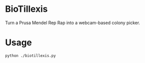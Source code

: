 BioTillexis
===========

Turn a Prusa Mendel Rep Rap into a webcam-based colony picker.

Usage
====
    python ./biotillexis.py
